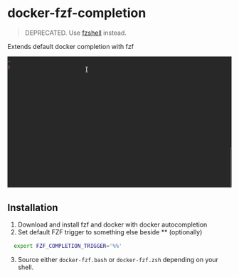 # docker-fzf-completion 
> DEPRECATED. Use [fzshell](https://github.com/mnowotnik/fzshell) instead.

Extends default docker completion with fzf

<img src="https://raw.githubusercontent.com/Mike-Now/img/master/docker-fzf-completion.gif" width=640>

## Installation
1. Download and install fzf and docker with docker autocompletion
2. Set default FZF trigger to something else beside ** (optionally)

```bash
  export FZF_COMPLETION_TRIGGER='%%'
```

3. Source either `docker-fzf.bash` or `docker-fzf.zsh` depending on your shell.
